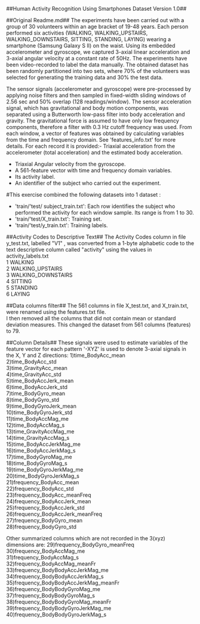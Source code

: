 ##Human Activity Recognition Using Smartphones Dataset
Version 1.0##

##Original Readme.md##
The experiments have been carried out with a group of 30 volunteers within an age bracket of 19-48 years. Each person performed six activities (WALKING, WALKING_UPSTAIRS, WALKING_DOWNSTAIRS, SITTING, STANDING, LAYING) wearing a smartphone (Samsung Galaxy S II) on the waist. Using its embedded accelerometer and gyroscope, we captured 3-axial linear acceleration and 3-axial angular velocity at a constant rate of 50Hz. The experiments have been video-recorded to label the data manually. The obtained dataset has been randomly partitioned into two sets, where 70% of the volunteers was selected for generating the training data and 30% the test data. 

The sensor signals (accelerometer and gyroscope) were pre-processed by applying noise filters and then sampled in fixed-width sliding windows of 2.56 sec and 50% overlap (128 readings/window). The sensor acceleration signal, which has gravitational and body motion components, was separated using a Butterworth low-pass filter into body acceleration and gravity. The gravitational force is assumed to have only low frequency components, therefore a filter with 0.3 Hz cutoff frequency was used. From each window, a vector of features was obtained by calculating variables from the time and frequency domain. See 'features_info.txt' for more details.  For each record it is provided:- Triaxial acceleration from the accelerometer (total acceleration) and the estimated body acceleration.
- Triaxial Angular velocity from the gyroscope. 
- A 561-feature vector with time and frequency domain variables. 
- Its activity label. 
- An identifier of the subject who carried out the experiment.

#This exercise
combined the following datasets into 1 dataset :
- 'train/'test/ subject_train.txt': Each row identifies the subject who performed the activity for each window sample. Its range is from 1 to 30. 
- 'train/'test/X_train.txt': Training set.
- 'train/'test/y_train.txt': Training labels.

##Activity Codes to Descriptive Text##
The Activity Codes column in file y_test.txt, labelled "V1" , was converted from a 1-byte alphabetic code to the text descriptive column called "activity" using the values in activity_labels.txt<br>
1 WALKING<br>
2 WALKING_UPSTAIRS<br>
3 WALKING_DOWNSTAIRS<br>
4 SITTING<br>
5 STANDING<br>
6 LAYING<br>

##Data columns filter##
The 561 columns in file X_test.txt, and X_train.txt, were renamed using the features.txt file. <br>
I then removed all the columns that did not contain mean or standard deviation measures.  This changed the dataset from 561 columns (features) to 79. 


##Column Details##
These signals were used to estimate variables of the feature vector for each pattern '-XYZ' is used to denote 3-axial signals in the X, Y and Z directions:
1)time_BodyAcc_mean<br>
2)time_BodyAcc_std<br>
3)time_GravityAcc_mean<br>
4)time_GravityAcc_std<br>
5)time_BodyAccJerk_mean<br>
6)time_BodyAccJerk_std<br>
7)time_BodyGyro_mean<br>
8)time_BodyGyro_std<br>
9)time_BodyGyroJerk_mean<br>
10)time_BodyGyroJerk_std<br>
11)time_BodyAccMag_me<br>
12)time_BodyAccMag_s<br>
13)time_GravityAccMag_me<br>
14)time_GravityAccMag_s<br>
15)time_BodyAccJerkMag_me<br>
16)time_BodyAccJerkMag_s<br>
17)time_BodyGyroMag_me<br>
18)time_BodyGyroMag_s<br>
19)time_BodyGyroJerkMag_me<br>
20)time_BodyGyroJerkMag_s<br>
21)frequency_BodyAcc_mean<br>
22)frequency_BodyAcc_std<br>
23)frequency_BodyAcc_meanFreq<br>
24)frequency_BodyAccJerk_mean<br>
25)frequency_BodyAccJerk_std<br>
26)frequency_BodyAccJerk_meanFreq<br>
27)frequency_BodyGyro_mean<br>
28)frequency_BodyGyro_std<br>

Other summarized columns which are not recorded in the 3(xyz) dimensions are:
29)frequency_BodyGyro_meanFreq<br>
30)frequency_BodyAccMag_me<br>
31)frequency_BodyAccMag_s<br>
32)frequency_BodyAccMag_meanFr<br>
33)frequency_BodyBodyAccJerkMag_me<br>
34)frequency_BodyBodyAccJerkMag_s<br>
35)frequency_BodyBodyAccJerkMag_meanFr<br>
36)frequency_BodyBodyGyroMag_me<br>
37)frequency_BodyBodyGyroMag_s<br>
38)frequency_BodyBodyGyroMag_meanFr<br>
39)frequency_BodyBodyGyroJerkMag_me<br>
40)frequency_BodyBodyGyroJerkMag_s<br>
